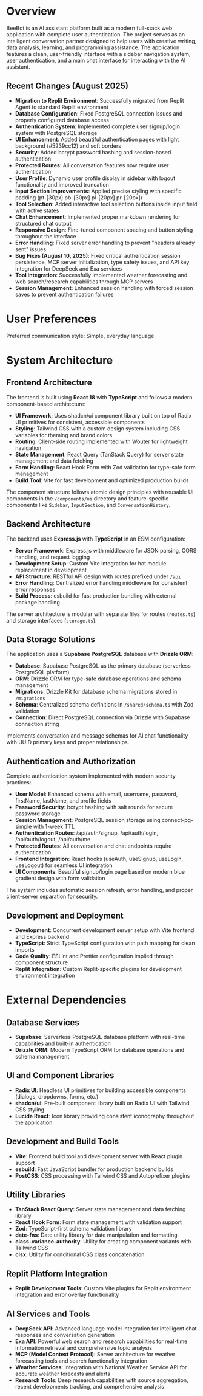 # Overview

BeeBot is an AI assistant platform built as a modern full-stack web application with complete user authentication. The project serves as an intelligent conversation partner designed to help users with creative writing, data analysis, learning, and programming assistance. The application features a clean, user-friendly interface with a sidebar navigation system, user authentication, and a main chat interface for interacting with the AI assistant.

## Recent Changes (August 2025)

- **Migration to Replit Environment**: Successfully migrated from Replit Agent to standard Replit environment
- **Database Configuration**: Fixed PostgreSQL connection issues and properly configured database access
- **Authentication System**: Implemented complete user signup/login system with PostgreSQL storage
- **UI Enhancement**: Added beautiful authentication pages with light background (#5239cc12) and soft borders
- **Security**: Added bcrypt password hashing and session-based authentication
- **Protected Routes**: All conversation features now require user authentication
- **User Profile**: Dynamic user profile display in sidebar with logout functionality and improved truncation
- **Input Section Improvements**: Applied precise styling with specific padding (pt-[30px] pb-[30px] pl-[20px] pr-[20px])
- **Tool Selection**: Added interactive tool selection buttons inside input field with active states
- **Chat Enhancement**: Implemented proper markdown rendering for structured chat output
- **Responsive Design**: Fine-tuned component spacing and button styling throughout the interface
- **Error Handling**: Fixed server error handling to prevent "headers already sent" issues
- **Bug Fixes (August 10, 2025)**: Fixed critical authentication session persistence, MCP server initialization, type safety issues, and API key integration for DeepSeek and Exa services
- **Tool Integration**: Successfully implemented weather forecasting and web search/research capabilities through MCP servers
- **Session Management**: Enhanced session handling with forced session saves to prevent authentication failures

# User Preferences

Preferred communication style: Simple, everyday language.

# System Architecture

## Frontend Architecture

The frontend is built using **React 18** with **TypeScript** and follows a modern component-based architecture:

- **UI Framework**: Uses shadcn/ui component library built on top of Radix UI primitives for consistent, accessible components
- **Styling**: Tailwind CSS with a custom design system including CSS variables for theming and brand colors
- **Routing**: Client-side routing implemented with Wouter for lightweight navigation
- **State Management**: React Query (TanStack Query) for server state management and data fetching
- **Form Handling**: React Hook Form with Zod validation for type-safe form management
- **Build Tool**: Vite for fast development and optimized production builds

The component structure follows atomic design principles with reusable UI components in the `/components/ui` directory and feature-specific components like `Sidebar`, `InputSection`, and `ConversationHistory`.

## Backend Architecture

The backend uses **Express.js** with **TypeScript** in an ESM configuration:

- **Server Framework**: Express.js with middleware for JSON parsing, CORS handling, and request logging
- **Development Setup**: Custom Vite integration for hot module replacement in development
- **API Structure**: RESTful API design with routes prefixed under `/api`
- **Error Handling**: Centralized error handling middleware for consistent error responses
- **Build Process**: esbuild for fast production bundling with external package handling

The server architecture is modular with separate files for routes (`routes.ts`) and storage interfaces (`storage.ts`).

## Data Storage Solutions

The application uses a **Supabase PostgreSQL** database with **Drizzle ORM**:

- **Database**: Supabase PostgreSQL as the primary database (serverless PostgreSQL platform)
- **ORM**: Drizzle ORM for type-safe database operations and schema management
- **Migrations**: Drizzle Kit for database schema migrations stored in `/migrations`
- **Schema**: Centralized schema definitions in `/shared/schema.ts` with Zod validation
- **Connection**: Direct PostgreSQL connection via Drizzle with Supabase connection string

Implements conversation and message schemas for AI chat functionality with UUID primary keys and proper relationships.

## Authentication and Authorization

Complete authentication system implemented with modern security practices:

- **User Model**: Enhanced schema with email, username, password, firstName, lastName, and profile fields
- **Password Security**: bcrypt hashing with salt rounds for secure password storage
- **Session Management**: PostgreSQL session storage using connect-pg-simple with 1-week TTL
- **Authentication Routes**: /api/auth/signup, /api/auth/login, /api/auth/logout, /api/auth/me
- **Protected Routes**: All conversation and chat endpoints require authentication
- **Frontend Integration**: React hooks (useAuth, useSignup, useLogin, useLogout) for seamless UI integration
- **UI Components**: Beautiful signup/login page based on modern blue gradient design with form validation

The system includes automatic session refresh, error handling, and proper client-server separation for security.

## Development and Deployment

- **Development**: Concurrent development server setup with Vite frontend and Express backend
- **TypeScript**: Strict TypeScript configuration with path mapping for clean imports
- **Code Quality**: ESLint and Prettier configuration implied through component structure
- **Replit Integration**: Custom Replit-specific plugins for development environment integration

# External Dependencies

## Database Services
- **Supabase**: Serverless PostgreSQL database platform with real-time capabilities and built-in authentication
- **Drizzle ORM**: Modern TypeScript ORM for database operations and schema management

## UI and Component Libraries
- **Radix UI**: Headless UI primitives for building accessible components (dialogs, dropdowns, forms, etc.)
- **shadcn/ui**: Pre-built component library built on Radix UI with Tailwind CSS styling
- **Lucide React**: Icon library providing consistent iconography throughout the application

## Development and Build Tools
- **Vite**: Frontend build tool and development server with React plugin support
- **esbuild**: Fast JavaScript bundler for production backend builds
- **PostCSS**: CSS processing with Tailwind CSS and Autoprefixer plugins

## Utility Libraries
- **TanStack React Query**: Server state management and data fetching library
- **React Hook Form**: Form state management with validation support
- **Zod**: TypeScript-first schema validation library
- **date-fns**: Date utility library for date manipulation and formatting
- **class-variance-authority**: Utility for creating component variants with Tailwind CSS
- **clsx**: Utility for conditional CSS class concatenation

## Replit Platform Integration
- **Replit Development Tools**: Custom Vite plugins for Replit environment integration and error overlay functionality

## AI Services and Tools
- **DeepSeek API**: Advanced language model integration for intelligent chat responses and conversation generation
- **Exa API**: Powerful web search and research capabilities for real-time information retrieval and comprehensive topic analysis
- **MCP (Model Context Protocol)**: Server architecture for weather forecasting tools and search functionality integration
- **Weather Services**: Integration with National Weather Service API for accurate weather forecasts and alerts
- **Research Tools**: Deep research capabilities with source aggregation, recent developments tracking, and comprehensive analysis